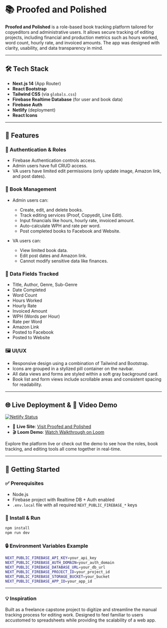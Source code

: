 # 📚 Proofed and Polished

**Proofed and Polished** is a role-based book tracking platform tailored for copyeditors and administrative users. It allows secure tracking of editing projects, including financial and production metrics such as hours worked, word count, hourly rate, and invoiced amounts. The app was designed with clarity, usability, and data transparency in mind.

---

## 🛠️ Tech Stack

- **Next.js 14** (App Router)
- **React Bootstrap**
- **Tailwind CSS** (via `globals.css`)
- **Firebase Realtime Database** (for user and book data)
- **Firebase Auth**
- **Netlify** (deployment)
- **React Icons**

---

## 🧠 Features

### 🔐 Authentication & Roles

- Firebase Authentication controls access.
- Admin users have full CRUD access.
- VA users have limited edit permissions (only update image, Amazon link, and post dates).

### 📖 Book Management

- Admin users can:
  - Create, edit, and delete books.
  - Track editing services (Proof, Copyedit, Line Edit).
  - Input financials like hours, hourly rate, invoiced amount.
  - Auto-calculate WPH and rate per word.
  - Post completed books to Facebook and Website.

- VA users can:
  - View limited book data.
  - Edit post dates and Amazon link.
  - Cannot modify sensitive data like finances.

### 💾 Data Fields Tracked

- Title, Author, Genre, Sub-Genre
- Date Completed
- Word Count
- Hours Worked
- Hourly Rate
- Invoiced Amount
- WPH (Words per Hour)
- Rate per Word
- Amazon Link
- Posted to Facebook
- Posted to Website

### 🖼️ UI/UX

- Responsive design using a combination of Tailwind and Bootstrap.
- Icons are grouped in a stylized pill container on the navbar.
- All data views and forms are styled within a soft gray background card.
- Book list and form views include scrollable areas and consistent spacing for readability.

---

## 🌐 Live Deployment & 🎥 Video Demo
[![Netlify Status](https://api.netlify.com/api/v1/badges/858ea93d-1c95-45d6-880a-a79e3e1e57ba/deploy-status)](https://app.netlify.com/sites/proofedandpolished/deploys)
- 🔗 **Live Site**: [Visit Proofed and Polished](proofedandpolished.netlify.app)
- 🎬 **Loom Demo**: [Watch Walkthrough on Loom]([https://www.loom.com/share/your-loom-video-link](https://www.loom.com/share/5eb78a28d2dd4067a75f52fd460aa949?sid=5f59e3f9-d2eb-40ee-9336-ee93fb84ee8c))

Explore the platform live or check out the demo to see how the roles, book tracking, and editing tools all come together in real-time.

---

## 🚀 Getting Started

### ✅ Prerequisites

- Node.js
- Firebase project with Realtime DB + Auth enabled
- `.env.local` file with all required `NEXT_PUBLIC_FIREBASE_*` keys

### 🧪 Install & Run

```bash
npm install
npm run dev
```

### 🔒 Environment Variables Example

```bash
NEXT_PUBLIC_FIREBASE_API_KEY=your_api_key
NEXT_PUBLIC_FIREBASE_AUTH_DOMAIN=your_auth_domain
NEXT_PUBLIC_FIREBASE_DATABASE_URL=your_db_url
NEXT_PUBLIC_FIREBASE_PROJECT_ID=your_project_id
NEXT_PUBLIC_FIREBASE_STORAGE_BUCKET=your_bucket
NEXT_PUBLIC_FIREBASE_APP_ID=your_app_id
```

---

### 💡 Inspiration

Built as a freelance capstone project to digitize and streamline the manual tracking process for editing work. Designed to feel familiar to users accustomed to spreadsheets while providing the scalability of a web app.
